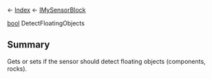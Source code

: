 ← [Index](Api-Index) ← [IMySensorBlock](Sandbox.ModAPI.Ingame.IMySensorBlock)

[bool](System.Boolean) DetectFloatingObjects

## Summary

Gets or sets if the sensor should detect floating objects (components, rocks).

